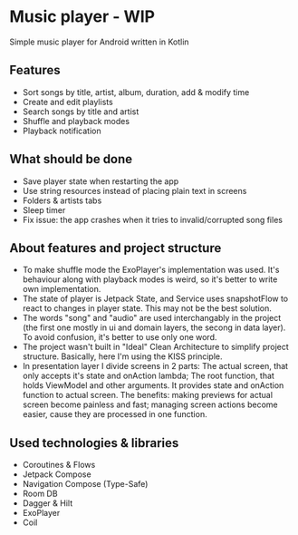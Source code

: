 # Music player - WIP
Simple music player for Android written in Kotlin

## Features
- Sort songs by title, artist, album, duration, add & modify time
- Create and edit playlists
- Search songs by title and artist
- Shuffle and playback modes
- Playback notification

## What should be done
- Save player state when restarting the app
- Use string resources instead of placing plain text in screens
- Folders & artists tabs
- Sleep timer
- Fix issue: the app crashes when it tries to invalid/corrupted song files

## About features and project structure
- To make shuffle mode the ExoPlayer's implementation was used. It's behaviour along with playback modes is weird, so it's better to write own implementation.
- The state of player is Jetpack State, and Service uses snapshotFlow to react to changes in player state. This may not be the best solution.
- The words "song" and "audio" are used interchangably in the project (the first one mostly in ui and domain layers, the secong in data layer). To avoid confusion, it's better to use only one word.
- The project wasn't built in "Ideal" Clean Architecture to simplify project structure. Basically, here I'm using the KISS principle.
- In presentation layer I divide screens in 2 parts: The actual screen, that only accepts it's state and onAction lambda; The root function, that holds ViewModel and other arguments.
It provides state and onAction function to actual screen. The benefits: making previews for actual screen become painless and fast; managing screen actions become easier, cause they are processed in one function.

## Used technologies & libraries
- Coroutines & Flows
- Jetpack Compose
- Navigation Compose (Type-Safe)
- Room DB
- Dagger & Hilt
- ExoPlayer
- Coil

